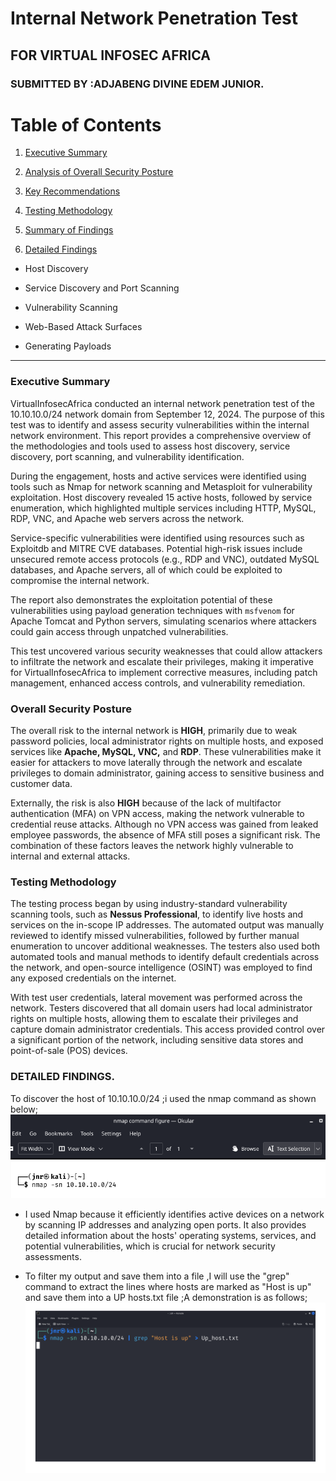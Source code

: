 # Internal Network Penetration Test

## FOR VIRTUAL INFOSEC AFRICA

### SUBMITTED BY :ADJABENG DIVINE EDEM JUNIOR.

#

# Table of Contents

1. [Executive Summary]()
  
2. [Analysis of Overall Security Posture]()
  
3. [Key Recommendations]()
  
4. [Testing Methodology]()
  
5. [Summary of Findings]()
  
6. [Detailed Findings]()
  
  * Host Discovery
    
  * Service Discovery and Port Scanning
    
  * Vulnerability Scanning
    
  * Web-Based Attack Surfaces
    
  * Generating Payloads
    

---

### Executive Summary

VirtualInfosecAfrica conducted an internal network penetration test of the 10.10.10.0/24 network domain from September 12, 2024. The purpose of this test was to identify and assess security vulnerabilities within the internal network environment. This report provides a comprehensive overview of the methodologies and tools used to assess host discovery, service discovery, port scanning, and vulnerability identification.

During the engagement, hosts and active services were identified using tools such as Nmap for network scanning and Metasploit for vulnerability exploitation. Host discovery revealed 15 active hosts, followed by service enumeration, which highlighted multiple services including HTTP, MySQL, RDP, VNC, and Apache web servers across the network.

Service-specific vulnerabilities were identified using resources such as Exploitdb and MITRE CVE databases. Potential high-risk issues include unsecured remote access protocols (e.g., RDP and VNC), outdated MySQL databases, and Apache servers, all of which could be exploited to compromise the internal network.

The report also demonstrates the exploitation potential of these vulnerabilities using payload generation techniques with `msfvenom` for Apache Tomcat and Python servers, simulating scenarios where attackers could gain access through unpatched vulnerabilities.

This test uncovered various security weaknesses that could allow attackers to infiltrate the network and escalate their privileges, making it imperative for VirtualInfosecAfrica to implement corrective measures, including patch management, enhanced access controls, and vulnerability remediation.

### Overall Security Posture

The overall risk to the internal network is **HIGH**, primarily due to weak password policies, local administrator rights on multiple hosts, and exposed services like **Apache, MySQL, VNC,** and **RDP**. These vulnerabilities make it easier for attackers to move laterally through the network and escalate privileges to domain administrator, gaining access to sensitive business and customer data.

Externally, the risk is also **HIGH** because of the lack of multifactor authentication (MFA) on VPN access, making the network vulnerable to credential reuse attacks. Although no VPN access was gained from leaked employee passwords, the absence of MFA still poses a significant risk. The combination of these factors leaves the network highly vulnerable to internal and external attacks.

### Testing Methodology

The testing process began by using industry-standard vulnerability scanning tools, such as **Nessus Professional**, to identify live hosts and services on the in-scope IP addresses. The automated output was manually reviewed to identify missed vulnerabilities, followed by further manual enumeration to uncover additional weaknesses. The testers also used both automated tools and manual methods to identify default credentials across the network, and open-source intelligence (OSINT) was employed to find any exposed credentials on the internet.

With test user credentials, lateral movement was performed across the network. Testers discovered that all domain users had local administrator rights on multiple hosts, allowing them to escalate their privileges and capture domain administrator credentials. This access provided control over a significant portion of the network, including sensitive data stores and point-of-sale (POS) devices.

### DETAILED FINDINGS.
To discover the host of 10.10.10.0/24 ;i used the nmap command as shown below;
![Project Screenshot](images/Screenshot1.png)

* I used Nmap because it efficiently identifies active devices on a network by scanning IP addresses and analyzing open ports. It also provides detailed information about the hosts' operating systems, services, and potential vulnerabilities, which is crucial for network security assessments.

* To filter my output and save them into a file ,I will use the "grep" command to extract the lines where hosts are marked as "Host is up" and save them into a UP hosts.txt file ;A demonstration is as follows;
  ![Project Screenshot](images/Screenshot2.png)


